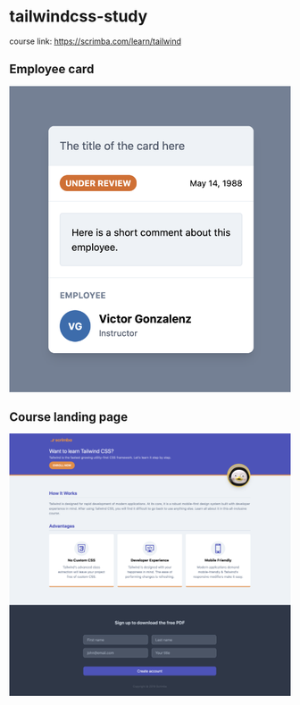# tailwindcss-study
course link: https://scrimba.com/learn/tailwind

## Employee card
![screenshot](https://github.com/desict/tailwindcss-study/blob/master/tailwindcss_challenge6_employee-card_result.png?raw=true)

## Course landing page
![screenshot](https://github.com/desict/tailwindcss-study/blob/master/tailwindcss_study_final-course-project_result.png?raw=true)
